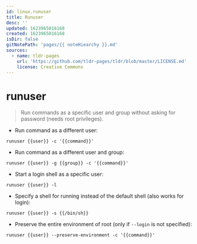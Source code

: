 ```yaml
---
id: linux.runuser
title: Runuser
desc: ''
updated: 1623965016168
created: 1623965016168
isDir: false
gitNotePath: 'pages/{{ noteHiearchy }}.md'
sources:
  - name: tldr-pages
    url: 'https://github.com/tldr-pages/tldr/blob/master/LICENSE.md'
    license: Creative Commons
---
```

# runuser

> Run commands as a specific user and group without asking for password (needs root privileges).

- Run command as a different user:

`runuser {{user}} -c '{{command}}'`

- Run command as a different user and group:

`runuser {{user}} -g {{group}} -c '{{command}}'`

- Start a login shell as a specific user:

`runuser {{user}} -l`

- Specify a shell for running instead of the default shell (also works for login):

`runuser {{user}} -s {{/bin/sh}}`

- Preserve the entire environment of root (only if `--login` is not specified):

`runuser {{user}} --preserve-environment -c '{{command}}'`

